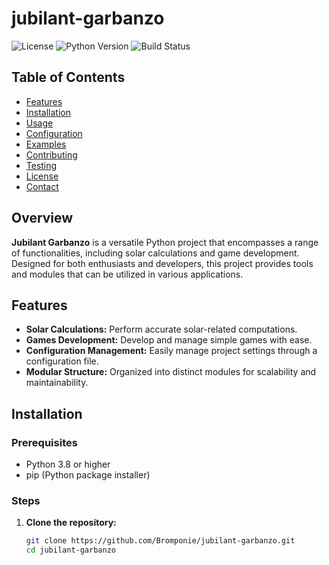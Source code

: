 # jubilant-garbanzo

![License](https://img.shields.io/badge/license-MIT-blue.svg)
![Python Version](https://img.shields.io/badge/python-3.8%2B-blue.svg)
![Build Status](https://img.shields.io/badge/build-passing-brightgreen.svg)

## Table of Contents

- [Features](#features)
- [Installation](#installation)
- [Usage](#usage)
- [Configuration](#configuration)
- [Examples](#examples)
- [Contributing](#contributing)
- [Testing](#testing)
- [License](#license)
- [Contact](#contact)

## Overview

**Jubilant Garbanzo** is a versatile Python project that encompasses a range of functionalities, including solar calculations and game development. Designed for both enthusiasts and developers, this project provides tools and modules that can be utilized in various applications.

## Features

- **Solar Calculations:** Perform accurate solar-related computations.
- **Games Development:** Develop and manage simple games with ease.
- **Configuration Management:** Easily manage project settings through a configuration file.
- **Modular Structure:** Organized into distinct modules for scalability and maintainability.

## Installation

### Prerequisites

- Python 3.8 or higher
- pip (Python package installer)

### Steps

1. **Clone the repository:**

   ```bash
   git clone https://github.com/Bromponie/jubilant-garbanzo.git
   cd jubilant-garbanzo
